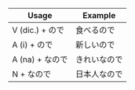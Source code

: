 |Usage|Example|
|-|-|
|V (dic.) + ので|食べるので|
|A (i) + ので|新しいので|
|A (na) + なので|きれいなので|
|N + なので|日本人なので|